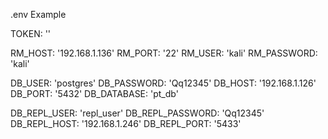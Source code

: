 .env Example

TOKEN: ''

RM_HOST: '192.168.1.136'
RM_PORT: '22'
RM_USER: 'kali'
RM_PASSWORD: 'kali'

DB_USER: 'postgres'
DB_PASSWORD: 'Qq12345'
DB_HOST: '192.168.1.126'
DB_PORT: '5432'
DB_DATABASE: 'pt_db'

DB_REPL_USER: 'repl_user'
DB_REPL_PASSWORD: 'Qq12345'
DB_REPL_HOST: '192.168.1.246'
DB_REPL_PORT: '5433'